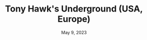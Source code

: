 ---
layout: gba
title: "Tony Hawk's Underground (USA, Europe)"
categories:
 - approved
 - gba
 - universal
 - safe
tags:
- tony hawk
date: May 9, 2023
permalink: /games/tony-hawk-underground/play/details
publisher: Activision
id: tony-hawk-underground
---